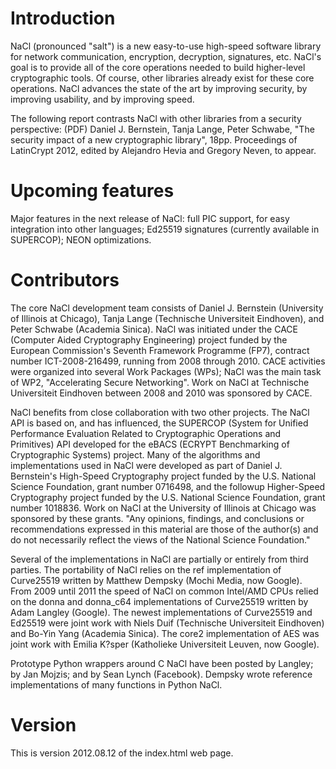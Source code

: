 Introduction
=================

NaCl (pronounced "salt") is a new easy-to-use high-speed software library for network communication, encryption, decryption, signatures, etc. NaCl's goal is to provide all of the core operations needed to build higher-level cryptographic tools.
Of course, other libraries already exist for these core operations. NaCl advances the state of the art by improving security, by improving usability, and by improving speed.

The following report contrasts NaCl with other libraries from a security perspective: (PDF) Daniel J. Bernstein, Tanja Lange, Peter Schwabe, "The security impact of a new cryptographic library", 18pp. Proceedings of LatinCrypt 2012, edited by Alejandro Hevia and Gregory Neven, to appear.

Upcoming features
=================

Major features in the next release of NaCl: full PIC support, for easy integration into other languages; Ed25519 signatures (currently available in SUPERCOP); NEON optimizations.

Contributors
=================

The core NaCl development team consists of Daniel J. Bernstein (University of Illinois at Chicago), Tanja Lange (Technische Universiteit Eindhoven), and Peter Schwabe (Academia Sinica).
NaCl was initiated under the CACE (Computer Aided Cryptography Engineering) project funded by the European Commission's Seventh Framework Programme (FP7), contract number ICT-2008-216499, running from 2008 through 2010. CACE activities were organized into several Work Packages (WPs); NaCl was the main task of WP2, "Accelerating Secure Networking". Work on NaCl at Technische Universiteit Eindhoven between 2008 and 2010 was sponsored by CACE.

NaCl benefits from close collaboration with two other projects. The NaCl API is based on, and has influenced, the SUPERCOP (System for Unified Performance Evaluation Related to Cryptographic Operations and Primitives) API developed for the eBACS (ECRYPT Benchmarking of Cryptographic Systems) project. Many of the algorithms and implementations used in NaCl were developed as part of Daniel J. Bernstein's High-Speed Cryptography project funded by the U.S. National Science Foundation, grant number 0716498, and the followup Higher-Speed Cryptography project funded by the U.S. National Science Foundation, grant number 1018836. Work on NaCl at the University of Illinois at Chicago was sponsored by these grants. "Any opinions, findings, and conclusions or recommendations expressed in this material are those of the author(s) and do not necessarily reflect the views of the National Science Foundation."

Several of the implementations in NaCl are partially or entirely from third parties. The portability of NaCl relies on the ref implementation of Curve25519 written by Matthew Dempsky (Mochi Media, now Google). From 2009 until 2011 the speed of NaCl on common Intel/AMD CPUs relied on the donna and donna_c64 implementations of Curve25519 written by Adam Langley (Google). The newest implementations of Curve25519 and Ed25519 were joint work with Niels Duif (Technische Universiteit Eindhoven) and Bo-Yin Yang (Academia Sinica). The core2 implementation of AES was joint work with Emilia K?sper (Katholieke Universiteit Leuven, now Google).

Prototype Python wrappers around C NaCl have been posted by Langley; by Jan Mojzis; and by Sean Lynch (Facebook). Dempsky wrote reference implementations of many functions in Python NaCl.

Version
=================

This is version 2012.08.12 of the index.html web page.
